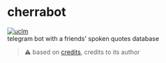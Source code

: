 # cherrabot
[![uclm](https://img.shields.io/badge/personal-project-red.svg?&longCache=true&colorA=27a79a&colorB=555555&style=for-the-badge)](http://www.juanperea.me)  
telegram bot with a friends' spoken quotes database
>:warning: based on [credits](https://github.com/dkhd/quotebot), credits to its author
